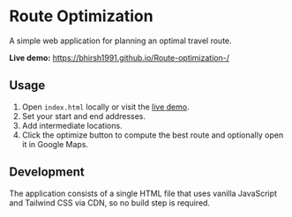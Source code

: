 # Route Optimization

A simple web application for planning an optimal travel route.

**Live demo:** https://bhirsh1991.github.io/Route-optimization-/

## Usage

1. Open `index.html` locally or visit the [live demo](https://bhirsh1991.github.io/Route-optimization-/).
2. Set your start and end addresses.
3. Add intermediate locations.
4. Click the optimize button to compute the best route and optionally open it in Google Maps.

## Development

The application consists of a single HTML file that uses vanilla JavaScript and Tailwind CSS via CDN, so no build step is required.
